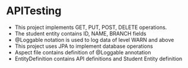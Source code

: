 # APITesting

* This project implements GET, PUT, POST, DELETE operations.
* The student entity contains ID, NAME, BRANCH fields
* @Loggable notation is used to log data of level WARN and above
* This project uses JPA to implement database operations
* Aspect file contains definition of @Loggable annotation
* EntityDefinition contains API definitions and Student Entity definition
